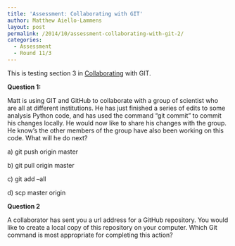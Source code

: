 ```yaml
---
title: 'Assessment: Collaborating with GIT'
author: Matthew Aiello-Lammens
layout: post
permalink: /2014/10/assessment-collaborating-with-git-2/
categories:
  - Assessment
  - Round 11/3
---
```

This is testing section 3 in [Collaborating][1] with GIT.

**Question 1:**

Matt is using GIT and GitHub to collaborate with a group of scientist who are all at different institutions. He has just finished a series of edits to some analysis Python code, and has used the command &#8220;git commit&#8221; to commit his changes locally. He would now like to share his changes with the group. He know&#8217;s the other members of the group have also been working on this code. What will he do next?

a) git push origin master

b) git pull origin master

c) git add &#8211;all

d) scp master origin

**Question 2**

A collaborator has sent you a url address for a GitHub repository. You would like to create a local copy of this repository on your computer. Which Git command is most appropriate for completing this action?

 [1]: http://software-carpentry.org/v5/novice/git/02-collab.html
